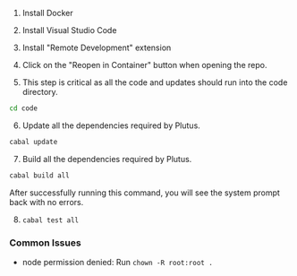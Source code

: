1. Install Docker

2. Install Visual Studio Code

3. Install "Remote Development" extension

4. Click on the "Reopen in Container" button when opening the repo.

5. This step is critical as all the code and updates should run into the code directory.

```bash
cd code
```

6. Update all the dependencies required by Plutus.

```bash
cabal update
```

7.  Build all the dependencies required by Plutus.

```bash
cabal build all
```

After successfully running this command, you will see the system prompt back with no errors.

8. `cabal test all`


### Common Issues
 - node permission denied:
 Run `chown -R root:root . `